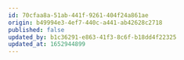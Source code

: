 ```yaml
---
id: 70cfaa8a-51ab-441f-9261-404f24a861ae
origin: b49994e3-4ef7-440c-a441-ab42628c2718
published: false
updated_by: b1c36291-e863-41f3-8c6f-b18dd4f22325
updated_at: 1652944899
---
```

